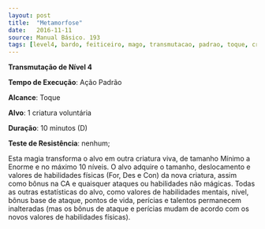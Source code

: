 ```yaml
---
layout: post
title:  "Metamorfose"
date:   2016-11-11
source: Manual Básico. 193
tags: [level4, bardo, feiticeiro, mago, transmutacao, padrao, toque, criatura, minuto, nenhum]
---
```


**Transmutação de Nível 4**

**Tempo de Execução**: Ação Padrão

**Alcance**: Toque

**Alvo**: 1 criatura voluntária

**Duração**: 10 minutos (D)

**Teste de Resistência**: nenhum;

Esta magia transforma o alvo em outra criatura viva, de tamanho Mínimo a Enorme e no máximo 10 níveis. O alvo adquire o tamanho, deslocamento e valores de habilidades físicas (For, Des e Con) da nova criatura, assim como bônus na CA e quaisquer ataques ou habilidades não mágicas. Todas as outras estatísticas do alvo, como valores de habilidades mentais, nível, bônus base de ataque, pontos de vida, perícias e talentos permanecem inalteradas (mas os bônus de ataque e perícias mudam de acordo com os novos valores de habilidades físicas).